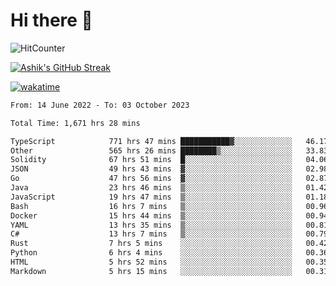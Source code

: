# Hi there 👋

![HitCounter](https://hits.seeyoufarm.com/api/count/incr/badge.svg?url=https%3A%2F%2Fgithub.com%2Fashrhmn1212%2Fhit-counter)

<!-- ![Contribution Graph](https://github-readme-activity-graph.cyclic.app/graph?username=ashrhmn) -->


<!-- [![Top Langs](https://github-readme-stats.vercel.app/api/top-langs/?username=ashrhmn&layout=compact&theme=synthwave&langs_count=10&card_width=445)](https://github.com/anuraghazra/github-readme-stats) -->

[![Ashik's GitHub Streak](https://github-readme-streak-stats.herokuapp.com/?user=ashrhmn&theme=blood&fire=DD7F1C&background=151515&dates=9f9f9f&border=DD2727)](https://git.io/streak-stats)

<!-- ![Ashik's GitHub stats](https://github-readme-stats.vercel.app/api/?username=ashrhmn&show_icons=true&title_color=fff&icon_color=79ff97&text_color=9f9f9f&bg_color=151515) -->

[![wakatime](https://wakatime.com/badge/user/3df86613-ba63-4631-8e65-0ff18e7becad.svg)](https://wakatime.com/@3df86613-ba63-4631-8e65-0ff18e7becad)

<!--START_SECTION:waka-->

```txt
From: 14 June 2022 - To: 03 October 2023

Total Time: 1,671 hrs 28 mins

TypeScript            771 hrs 47 mins ███████████▓░░░░░░░░░░░░░   46.17 %
Other                 565 hrs 26 mins ████████▒░░░░░░░░░░░░░░░░   33.83 %
Solidity              67 hrs 51 mins  █░░░░░░░░░░░░░░░░░░░░░░░░   04.06 %
JSON                  49 hrs 43 mins  ▓░░░░░░░░░░░░░░░░░░░░░░░░   02.98 %
Go                    47 hrs 56 mins  ▓░░░░░░░░░░░░░░░░░░░░░░░░   02.87 %
Java                  23 hrs 46 mins  ▒░░░░░░░░░░░░░░░░░░░░░░░░   01.42 %
JavaScript            19 hrs 47 mins  ▒░░░░░░░░░░░░░░░░░░░░░░░░   01.18 %
Bash                  16 hrs 7 mins   ▒░░░░░░░░░░░░░░░░░░░░░░░░   00.96 %
Docker                15 hrs 44 mins  ▒░░░░░░░░░░░░░░░░░░░░░░░░   00.94 %
YAML                  13 hrs 35 mins  ▒░░░░░░░░░░░░░░░░░░░░░░░░   00.81 %
C#                    13 hrs 7 mins   ▒░░░░░░░░░░░░░░░░░░░░░░░░   00.79 %
Rust                  7 hrs 5 mins    ░░░░░░░░░░░░░░░░░░░░░░░░░   00.42 %
Python                6 hrs 4 mins    ░░░░░░░░░░░░░░░░░░░░░░░░░   00.36 %
HTML                  5 hrs 52 mins   ░░░░░░░░░░░░░░░░░░░░░░░░░   00.35 %
Markdown              5 hrs 15 mins   ░░░░░░░░░░░░░░░░░░░░░░░░░   00.31 %
```

<!--END_SECTION:waka-->


<!--### Most Used Languages
<img src="https://wakatime.com/share/@ashrhmn/24ecb986-5bf8-4607-af7f-0aab08908d8c.png" />

### Favourite Tools
<img src="https://wakatime.com/share/@ashrhmn/f4e08015-f3bc-460a-9228-95a3ba11c604.png" />-->
